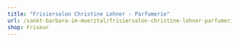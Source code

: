 ```yaml
---
title: "Frisiersalon Christine Lohner - Parfumerie"
url: /sankt-barbara-im-muerztal/frisiersalon-christine-lohner-parfumerie/
shop: Friseur
---
```

